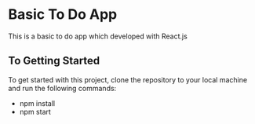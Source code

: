 
<h1>Basic To Do App</h1>
<p>This is a basic to do app which developed with React.js</p>

<h2>To Getting Started</h2>
<p>To get started with this project, clone the repository to your local machine and run the following commands:</p>

<ul>
<li>npm install</li>
<li>npm start</li>
</ul>

